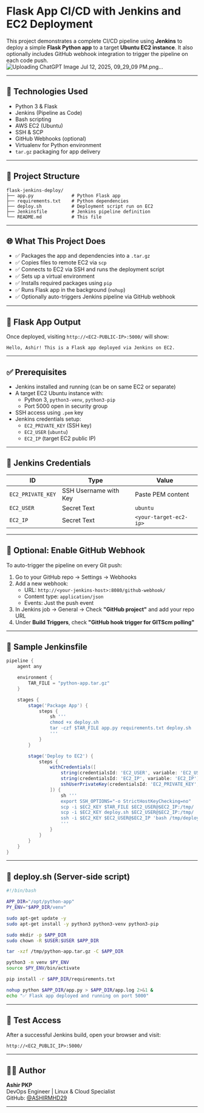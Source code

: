 
# Flask App CI/CD with Jenkins and EC2 Deployment

This project demonstrates a complete CI/CD pipeline using **Jenkins** to deploy a simple **Flask Python app** to a target **Ubuntu EC2 instance**. It also optionally includes GitHub webhook integration to trigger the pipeline on each code push.
![Uploading ChatGPT Image Jul 12, 2025, 09_29_09 PM.png…]()

---

## 🔧 Technologies Used

- Python 3 & Flask
- Jenkins (Pipeline as Code)
- Bash scripting
- AWS EC2 (Ubuntu)
- SSH & SCP
- GitHub Webhooks (optional)
- Virtualenv for Python environment
- `tar.gz` packaging for app delivery

---

## 📁 Project Structure

```
flask-jenkins-deploy/
├── app.py              # Python Flask app
├── requirements.txt    # Python dependencies
├── deploy.sh           # Deployment script run on EC2
├── Jenkinsfile         # Jenkins pipeline definition
└── README.md           # This file
```

---

## 🌐 What This Project Does

- ✅ Packages the app and dependencies into a `.tar.gz`
- ✅ Copies files to remote EC2 via `scp`
- ✅ Connects to EC2 via SSH and runs the deployment script
- ✅ Sets up a virtual environment
- ✅ Installs required packages using `pip`
- ✅ Runs Flask app in the background (`nohup`)
- ✅ Optionally auto-triggers Jenkins pipeline via GitHub webhook

---

## 🚀 Flask App Output

Once deployed, visiting `http://<EC2-PUBLIC-IP>:5000/` will show:

```
Hello, Ashir! This is a Flask app deployed via Jenkins on EC2.
```

---

## ✅ Prerequisites

- Jenkins installed and running (can be on same EC2 or separate)
- A target EC2 Ubuntu instance with:
  - Python 3, `python3-venv`, `python3-pip`
  - Port 5000 open in security group
- SSH access using `.pem` key
- Jenkins credentials setup:
  - `EC2_PRIVATE_KEY` (SSH key)
  - `EC2_USER` (`ubuntu`)
  - `EC2_IP` (target EC2 public IP)

---

## 🔐 Jenkins Credentials

| ID               | Type                      | Value                      |
|------------------|---------------------------|----------------------------|
| `EC2_PRIVATE_KEY`| SSH Username with Key     | Paste PEM content          |
| `EC2_USER`       | Secret Text               | `ubuntu`                   |
| `EC2_IP`         | Secret Text               | `<your-target-ec2-ip>`     |

---

## 🔁 Optional: Enable GitHub Webhook

To auto-trigger the pipeline on every Git push:

1. Go to your GitHub repo → Settings → Webhooks
2. Add a new webhook:
   - URL: `http://<your-jenkins-host>:8080/github-webhook/`
   - Content type: `application/json`
   - Events: Just the push event
3. In Jenkins job → General → Check **"GitHub project"** and add your repo URL
4. Under **Build Triggers**, check **"GitHub hook trigger for GITScm polling"**

---

## 📜 Sample Jenkinsfile

```groovy
pipeline {
    agent any

    environment {
        TAR_FILE = "python-app.tar.gz"
    }

    stages {
        stage('Package App') {
            steps {
                sh '''
                chmod +x deploy.sh
                tar -czf $TAR_FILE app.py requirements.txt deploy.sh
                '''
            }
        }

        stage('Deploy to EC2') {
            steps {
                withCredentials([
                    string(credentialsId: 'EC2_USER', variable: 'EC2_USER'),
                    string(credentialsId: 'EC2_IP', variable: 'EC2_IP'),
                    sshUserPrivateKey(credentialsId: 'EC2_PRIVATE_KEY', keyFileVariable: 'EC2_KEY')
                ]) {
                    sh '''
                    export SSH_OPTIONS="-o StrictHostKeyChecking=no"
                    scp -i $EC2_KEY $TAR_FILE $EC2_USER@$EC2_IP:/tmp/
                    scp -i $EC2_KEY deploy.sh $EC2_USER@$EC2_IP:/tmp/
                    ssh -i $EC2_KEY $EC2_USER@$EC2_IP 'bash /tmp/deploy.sh'
                    '''
                }
            }
        }
    }
}
```

---

## 📂 deploy.sh (Server-side script)

```bash
#!/bin/bash

APP_DIR="/opt/python-app"
PY_ENV="$APP_DIR/venv"

sudo apt-get update -y
sudo apt-get install -y python3 python3-venv python3-pip

sudo mkdir -p $APP_DIR
sudo chown -R $USER:$USER $APP_DIR

tar -xzf /tmp/python-app.tar.gz -C $APP_DIR

python3 -m venv $PY_ENV
source $PY_ENV/bin/activate

pip install -r $APP_DIR/requirements.txt

nohup python $APP_DIR/app.py > $APP_DIR/app.log 2>&1 &
echo "✅ Flask app deployed and running on port 5000"
```

---

## 🧪 Test Access

After a successful Jenkins build, open your browser and visit:

```
http://<EC2_PUBLIC_IP>:5000/
```

---

## 👨‍💻 Author

**Ashir PKP**  
DevOps Engineer | Linux & Cloud Specialist  
GitHub: [@ASHIRMHD29](https://github.com/ASHIRMHD29)

---
